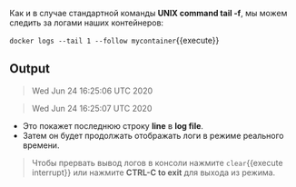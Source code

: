 
Как и в случае стандартной команды **UNIX command tail -f**, мы можем следить за логами наших контейнеров:

`docker logs --tail 1 --follow mycontainer`{{execute}}

## Output

> Wed Jun 24 16:25:06 UTC 2020

> Wed Jun 24 16:25:07 UTC 2020

- Это покажет последнюю строку **line** в **log file**.
- Затем он будет продолжать отображать логи в режиме реального времени.

> Чтобы прервать вывод логов в консоли  нажмите ```clear```{{execute interrupt}} или нажмите **CTRL-C to exit** для выхода из режима.
